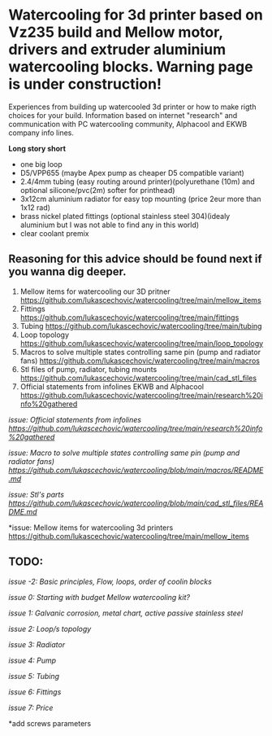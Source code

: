 # Watercooling for 3d printer based on Vz235 build and Mellow motor, drivers and extruder aluminium watercooling blocks. Warning page is under construction!

Experiences from building up watercooled 3d printer or how to make rigth choices for your build. Information based on internet "research" and communication with PC watercooling community, Alphacool and EKWB company info lines.

**Long story short** 

- one big loop
- D5/VPP655 (maybe Apex pump as cheaper D5 compatible variant)
- 2.4/4mm tubing (easy routing around printer)(polyurethane (10m) and optional silicone/pvc(2m) softer for printhead)
- 3x12cm aluminium radiator for easy top mounting (price 2eur more than 1x12 rad)
- brass nickel plated fittings (optional stainless steel 304)(idealy aluminium but I was not able to find any in this world) 
- clear coolant premix


##  Reasoning for this advice should be found next if you wanna dig deeper.

1. Mellow items for watercooling our 3D pritner https://github.com/lukascechovic/watercooling/tree/main/mellow_items
2. Fittings https://github.com/lukascechovic/watercooling/tree/main/fittings
3. Tubing https://github.com/lukascechovic/watercooling/tree/main/tubing
4. Loop topology https://github.com/lukascechovic/watercooling/tree/main/loop_topology
5. Macros to solve multiple states controlling same pin (pump and radiator fans) https://github.com/lukascechovic/watercooling/tree/main/macros
6. Stl files of pump, radiator, tubing mounts https://github.com/lukascechovic/watercooling/tree/main/cad_stl_files
7. Official statements from infolines EKWB and Alphacool https://github.com/lukascechovic/watercooling/tree/main/research%20info%20gathered


*issue: Official statements from infolines https://github.com/lukascechovic/watercooling/tree/main/research%20info%20gathered*

*issue: Macro to solve multiple states controlling same pin (pump and radiator fans) https://github.com/lukascechovic/watercooling/blob/main/macros/README.md*

*issue: Stl's parts https://github.com/lukascechovic/watercooling/blob/main/cad_stl_files/README.md*

*issue: Mellow items for watercooling 3d printers https://github.com/lukascechovic/watercooling/tree/main/mellow_items

## TODO:

*issue -2: Basic principles, Flow, loops, order of coolin blocks*

*issue 0: Starting with budget Mellow watercooling kit?*

*issue 1: Galvanic corrosion, metal chart, active passive stainless steel*

*issue 2: Loop/s topology*

*issue 3: Radiator*

*issue 4: Pump*

*issue 5: Tubing*

*issue 6: Fittings*

*issue 7: Price*

*add screws parameters


